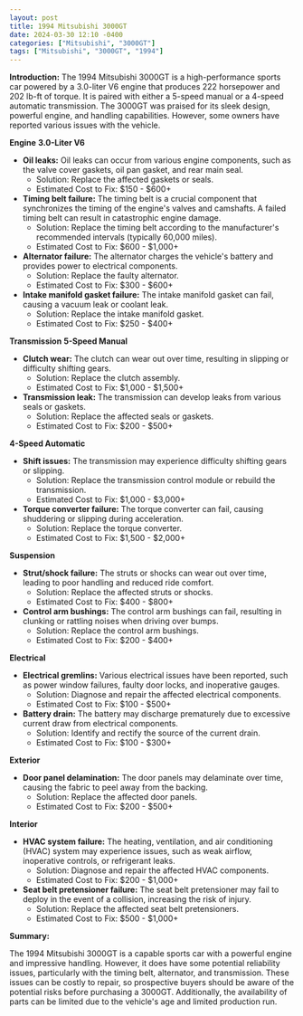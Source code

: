 ```yaml
---
layout: post
title: 1994 Mitsubishi 3000GT
date: 2024-03-30 12:10 -0400
categories: ["Mitsubishi", "3000GT"]
tags: ["Mitsubishi", "3000GT", "1994"]
---
```

**Introduction:**
The 1994 Mitsubishi 3000GT is a high-performance sports car powered by a 3.0-liter V6 engine that produces 222 horsepower and 202 lb-ft of torque. It is paired with either a 5-speed manual or a 4-speed automatic transmission. The 3000GT was praised for its sleek design, powerful engine, and handling capabilities. However, some owners have reported various issues with the vehicle.

**Engine**
**3.0-Liter V6**
- **Oil leaks:** Oil leaks can occur from various engine components, such as the valve cover gaskets, oil pan gasket, and rear main seal.
    - Solution: Replace the affected gaskets or seals.
    - Estimated Cost to Fix: $150 - $600+
- **Timing belt failure:** The timing belt is a crucial component that synchronizes the timing of the engine's valves and camshafts. A failed timing belt can result in catastrophic engine damage.
    - Solution: Replace the timing belt according to the manufacturer's recommended intervals (typically 60,000 miles).
    - Estimated Cost to Fix: $600 - $1,000+
- **Alternator failure:** The alternator charges the vehicle's battery and provides power to electrical components.
    - Solution: Replace the faulty alternator.
    - Estimated Cost to Fix: $300 - $600+
- **Intake manifold gasket failure:** The intake manifold gasket can fail, causing a vacuum leak or coolant leak.
    - Solution: Replace the intake manifold gasket.
    - Estimated Cost to Fix: $250 - $400+

**Transmission**
**5-Speed Manual**
- **Clutch wear:** The clutch can wear out over time, resulting in slipping or difficulty shifting gears.
    - Solution: Replace the clutch assembly.
    - Estimated Cost to Fix: $1,000 - $1,500+
- **Transmission leak:** The transmission can develop leaks from various seals or gaskets.
    - Solution: Replace the affected seals or gaskets.
    - Estimated Cost to Fix: $200 - $500+

**4-Speed Automatic**
- **Shift issues:** The transmission may experience difficulty shifting gears or slipping.
    - Solution: Replace the transmission control module or rebuild the transmission.
    - Estimated Cost to Fix: $1,000 - $3,000+
- **Torque converter failure:** The torque converter can fail, causing shuddering or slipping during acceleration.
    - Solution: Replace the torque converter.
    - Estimated Cost to Fix: $1,500 - $2,000+

**Suspension**
- **Strut/shock failure:** The struts or shocks can wear out over time, leading to poor handling and reduced ride comfort.
    - Solution: Replace the affected struts or shocks.
    - Estimated Cost to Fix: $400 - $800+
- **Control arm bushings:** The control arm bushings can fail, resulting in clunking or rattling noises when driving over bumps.
    - Solution: Replace the control arm bushings.
    - Estimated Cost to Fix: $200 - $400+

**Electrical**
- **Electrical gremlins:** Various electrical issues have been reported, such as power window failures, faulty door locks, and inoperative gauges.
    - Solution: Diagnose and repair the affected electrical components.
    - Estimated Cost to Fix: $100 - $500+
- **Battery drain:** The battery may discharge prematurely due to excessive current draw from electrical components.
    - Solution: Identify and rectify the source of the current drain.
    - Estimated Cost to Fix: $100 - $300+

**Exterior**
- **Door panel delamination:** The door panels may delaminate over time, causing the fabric to peel away from the backing.
    - Solution: Replace the affected door panels.
    - Estimated Cost to Fix: $200 - $500+

**Interior**
- **HVAC system failure:** The heating, ventilation, and air conditioning (HVAC) system may experience issues, such as weak airflow, inoperative controls, or refrigerant leaks.
    - Solution: Diagnose and repair the affected HVAC components.
    - Estimated Cost to Fix: $200 - $1,000+
- **Seat belt pretensioner failure:** The seat belt pretensioner may fail to deploy in the event of a collision, increasing the risk of injury.
    - Solution: Replace the affected seat belt pretensioners.
    - Estimated Cost to Fix: $500 - $1,000+

**Summary:**

The 1994 Mitsubishi 3000GT is a capable sports car with a powerful engine and impressive handling. However, it does have some potential reliability issues, particularly with the timing belt, alternator, and transmission. These issues can be costly to repair, so prospective buyers should be aware of the potential risks before purchasing a 3000GT. Additionally, the availability of parts can be limited due to the vehicle's age and limited production run.
